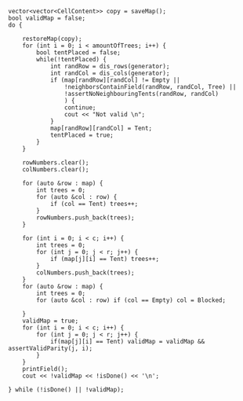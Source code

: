 
    vector<vector<CellContent>> copy = saveMap();
    bool validMap = false;
    do {

        restoreMap(copy);
        for (int i = 0; i < amountOfTrees; i++) {
            bool tentPlaced = false;
            while(!tentPlaced) {
                int randRow = dis_rows(generator);
                int randCol = dis_cols(generator);
                if (map[randRow][randCol] != Empty ||
                    !neighborsContainField(randRow, randCol, Tree) ||
                    !assertNoNeighbouringTents(randRow, randCol)
                    ) {
                    continue;
                    cout << "Not valid \n";
                }
                map[randRow][randCol] = Tent;
                tentPlaced = true;
            }
        }

        rowNumbers.clear();
        colNumbers.clear();

        for (auto &row : map) {
            int trees = 0;
            for (auto &col : row) {
                if (col == Tent) trees++;
            }
            rowNumbers.push_back(trees);
        }

        for (int i = 0; i < c; i++) {
            int trees = 0;
            for (int j = 0; j < r; j++) {
                if (map[j][i] == Tent) trees++;
            }
            colNumbers.push_back(trees);
        }
        for (auto &row : map) {
            int trees = 0;
            for (auto &col : row) if (col == Empty) col = Blocked;

        }
        validMap = true;
        for (int i = 0; i < c; i++) {
            for (int j = 0; j < r; j++) {
                if(map[j][i] == Tent) validMap = validMap && assertValidParity(j, i);
            }
        }
        printField();
        cout << !validMap << !isDone() << '\n';

    } while (!isDone() || !validMap);

